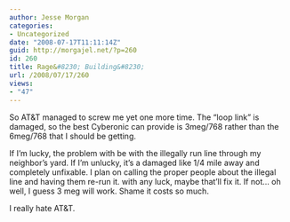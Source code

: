 ```yaml
---
author: Jesse Morgan
categories:
- Uncategorized
date: "2008-07-17T11:11:14Z"
guid: http://morgajel.net/?p=260
id: 260
title: Rage&#8230; Building&#8230;
url: /2008/07/17/260
views:
- "47"
---
```


So AT&amp;T managed to screw me yet one more time. The “loop link” is damaged, so the best Cyberonic can provide is 3meg/768 rather than the 6meg/768 that I should be getting.

If I’m lucky, the problem with be with the illegally run line through my neighbor’s yard. If I’m unlucky, it’s a damaged like 1/4 mile away and completely unfixable. I plan on calling the proper people about the illegal line and having them re-run it. with any luck, maybe that’ll fix it. If not… oh well, I guess 3 meg will work. Shame it costs so much.

I really hate AT&amp;T.